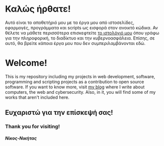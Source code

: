                                       
#                                              Καλώς ήρθατε!

Αυτό είναι το αποθετήριό μου με τα έργα μου από ιστοσελίδες, εφαρμογές, προγράμματα και scripts ως εισφορά στον ανοικτό κώδικα. 
Αν θέλετε να μάθετε περισσότερα επισκεφτείτε [το ιστολόγιό μου](https://texploringblog.blogspot.com/) όπου γράφω για την πληροφορική, το διαδίκτυο και την κυβερνοασφάλεια. Επίσης, σε αυτό, θα βρείτε κάποια έργα μου που δεν συμπεριλαμβάνονται εδώ. 

#                                               Welcome!
This is my repository including my projects in web development, software, programming and scripting projects as a contribution to open source software.
If you want to know more, visit [my blog](https://texploringblog.blogspot.com/) where I write about computers, the web and cybersecurity. Also, in it, you will find some of my works that aren't included here. 

##                                               Ευχαριστώ για την επίσκεψή σας!
###                                               Thank you for visiting!

####                                                     _Νίκος-Νικήτας_
